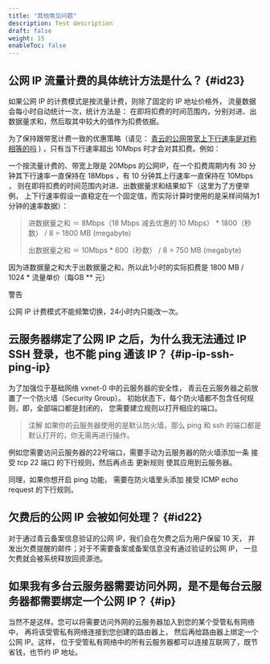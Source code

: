 ```yaml
---
title: "其他常见问题"
description: Test description
draft: false
weight: 15
enableToc: false
---
```


## 公网 IP 流量计费的具体统计方法是什么？ {#id23}

如果公网 IP 的计费模式是按流量计费，则除了固定的 IP 地址价格外， 流量数据会每小时自动统计一次，统计方法是： 在即将扣费的时间范围内，分别对进、出数据量求和，然后取其中较大的值作为扣费依据。

为了保持跟带宽计费一致的优惠策略（请见： [青云的公网带宽上下行速率是对称相等的吗](#id17) ) ，只有当下行速率超出 10Mbps 时才会对其扣费。例如：

一个按流量计费的、带宽上限是 20Mbps 的公网IP，在一个扣费周期内有 30 分钟其下行速率一直保持在 18Mbps ，有 10 分钟其上行速率一直保持在 10Mbps ， 则在即将扣费的时间范围内对进、出数据量求和结果如下（这里为了方便举例， 上下行速率假设一直稳定在一个固定值，而实际计算时使用的是采样间隔为1分钟的速率数据）：

>
>
>进数据量之和 ＝ 8Mbps（18 Mbps 减去优惠的 10 Mbps） * 1800（秒数） / 8 = 1800 MB (megabyte)
>
>出数据量之和 ＝ 10Mbps * 600（秒数） / 8 = 750 MB (megabyte)
>
>

因为进数据量之和大于出数据量之和，所以此1小时的实际扣费是 1800 MB / 1024 * 流量单价（每GB ** 元）

警告

公网 IP 计费模式不能频繁切换，24小时内只能改一次。

## 云服务器绑定了公网 IP 之后，为什么我无法通过 IP SSH 登录，也不能 ping 通该 IP？ {#ip-ip-ssh-ping-ip}

为了加强位于基础网络 vxnet-0 中的云服务器的安全性， 青云在云服务器之前放置了一个防火墙（Security Group）。 初始状态下，每个防火墙都不包含任何规则，即，全部端口都是封闭的， 您需要建立规则以打开相应的端口。

>注解
>如果你的云服务器使用的是默认防火墙，那么 ping 和 ssh 的端口都是默认打开的，你无需再进行操作。

例如您需要访问云服务器的22号端口，需要手动为云服务器的防火墙添加一条 接受 tcp 22 端口 的下行规则，然后再点击 更新规则 使其应用到云服务器。

同理，如果你想开启 ping 功能， 需要在防火墙里头添加 接受 ICMP echo request 的下行规则。

## 欠费后的公网 IP 会被如何处理？ {#id22}

对于通过青云备案信息验证的公网 IP，我们会在欠费之后为用户保留 10 天， 并发出欠费提醒的邮件；对于不需要备案或备案信息没有通过验证的公网 IP， 一旦欠费就会被系统释放回资源池。

## 如果我有多台云服务器需要访问外网，是不是每台云服务器都需要绑定一个公网 IP？ {#ip}

当然不是这样。您可以将需要访问外网的云服务器加入到您的某个受管私有网络中， 再将该受管私有网络连接到您创建的路由器上， 然后再给路由器上绑定一个公网 IP。这样， 位于受管私有网络中的所有云服务器都可以连接互联网了，既节省钱，也节约 IP 地址。